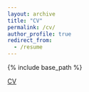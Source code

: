```yaml
---
layout: archive
title: "CV"
permalink: /cv/
author_profile: true
redirect_from:
  - /resume
---
```


{% include base_path %}

[CV](/Xiangyu_LI/files/CVLI.pdf)
